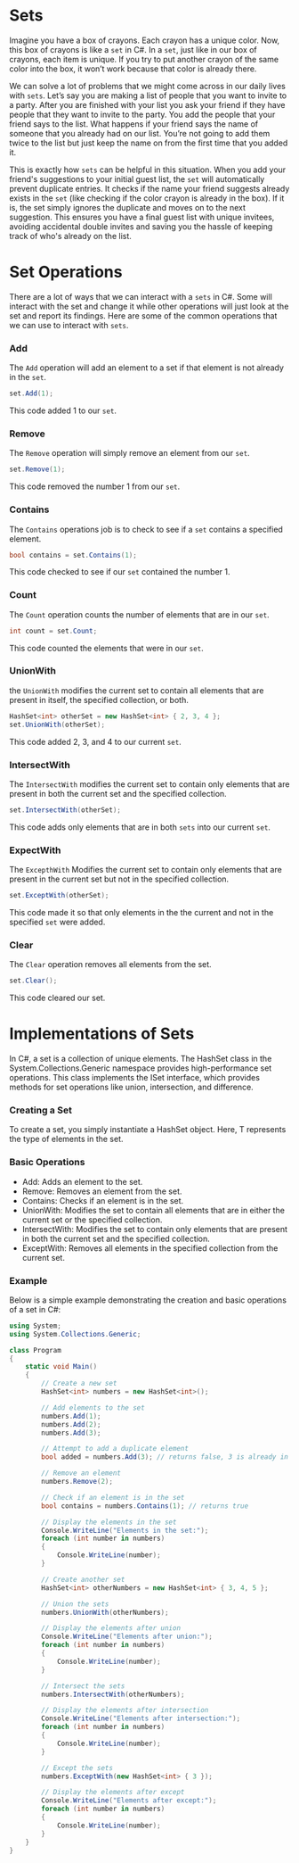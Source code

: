 # Sets

Imagine you have a box of crayons. Each crayon has a unique color. Now, this box of crayons is like a `set` in C#. In a `set`, just like in our box of crayons, each item is unique. If you try to put another crayon of the same color into the box, it won’t work because that color is already there.  

We can solve a lot of problems that we might come across in our daily lives with `sets`. Let’s say you are making a list of people that you want to invite to a party. After you are finished with your list you ask your friend if they have people that they want to invite to the party. You add the people that your friend says to the list. What happens if your friend says the name of someone that you already had on our list. You’re not going to add them twice to the list but just keep the name on from the first time that you added it.
 
This is exactly how `sets` can be helpful in this situation. When you add your friend's suggestions to your initial guest list, the `set` will automatically prevent duplicate entries. It checks if the name your friend suggests already exists in the `set` (like checking if the color crayon is already in the box). If it is, the set simply ignores the duplicate and moves on to the next suggestion. This ensures you have a final guest list with unique invitees, avoiding accidental double invites and saving you the hassle of keeping track of who's already on the list. 


# Set Operations

There are a lot of ways that we can interact with a `sets` in C#. Some will interact with the set and change it while other operations will just look at the set and report its findings.
Here are some of the common operations that we can use to interact with `sets`.

### Add
The `Add` operation will add an element to a set if that element is not already in the `set`.
``` csharp
set.Add(1);
```
This code added 1 to our `set`.

### Remove
The `Remove` operation will simply remove an element from our `set`.
``` csharp
set.Remove(1);
```
This code removed the number 1 from our `set`.

### Contains
The `Contains` operations job is to check to see if a `set` contains a specified element.
``` csharp
bool contains = set.Contains(1);
```
This code checked to see if our `set` contained the number 1.

### Count
The `Count` operation counts the number of elements that are in our `set`.
``` csharp
int count = set.Count;
```
This code counted the elements that were in our `set`.

### UnionWith
the `UnionWith` modifies the current set to contain all elements that are present in itself, the specified collection, or both.
``` csharp 
HashSet<int> otherSet = new HashSet<int> { 2, 3, 4 };
set.UnionWith(otherSet);
```
This code added 2, 3, and 4 to our current `set`.

### IntersectWith
The `IntersectWith` modifies the current set to contain only elements that are present in both the current set and the specified collection.
``` csharp
set.IntersectWith(otherSet);
```
This code adds only elements that are in both `sets` into our current `set`.

### ExpectWith
The `ExcepthWith` Modifies the current set to contain only elements that are present in the current set but not in the specified collection.
```csharp
set.ExceptWith(otherSet);
```
This code made it so that only elements in the the current and not in the specified `set` were added.

### Clear
The `Clear` operation removes all elements from the set.
``` csharp
set.Clear();
```
This code cleared our set.

# Implementations of Sets

In C#, a set is a collection of unique elements. The HashSet<T> class in the System.Collections.Generic namespace provides high-performance set operations. This class implements the ISet<T> interface, which provides methods for set operations like union, intersection, and difference.

### Creating a Set
To create a set, you simply instantiate a HashSet<T> object. Here, T represents the type of elements in the set.

### Basic Operations
* Add: Adds an element to the set.
* Remove: Removes an element from the set.
* Contains: Checks if an element is in the set.
* UnionWith: Modifies the set to contain all elements that are in either the current set or the specified collection.
* IntersectWith: Modifies the set to contain only elements that are present in both the current set and the specified collection.
* ExceptWith: Removes all elements in the specified collection from the current set.
### Example
Below is a simple example demonstrating the creation and basic operations of a set in C#:

``` csharp
using System;
using System.Collections.Generic;

class Program
{
    static void Main()
    {
        // Create a new set
        HashSet<int> numbers = new HashSet<int>();

        // Add elements to the set
        numbers.Add(1);
        numbers.Add(2);
        numbers.Add(3);

        // Attempt to add a duplicate element
        bool added = numbers.Add(3); // returns false, 3 is already in the set

        // Remove an element
        numbers.Remove(2);

        // Check if an element is in the set
        bool contains = numbers.Contains(1); // returns true

        // Display the elements in the set
        Console.WriteLine("Elements in the set:");
        foreach (int number in numbers)
        {
            Console.WriteLine(number);
        }

        // Create another set
        HashSet<int> otherNumbers = new HashSet<int> { 3, 4, 5 };

        // Union the sets
        numbers.UnionWith(otherNumbers);

        // Display the elements after union
        Console.WriteLine("Elements after union:");
        foreach (int number in numbers)
        {
            Console.WriteLine(number);
        }

        // Intersect the sets
        numbers.IntersectWith(otherNumbers);

        // Display the elements after intersection
        Console.WriteLine("Elements after intersection:");
        foreach (int number in numbers)
        {
            Console.WriteLine(number);
        }

        // Except the sets
        numbers.ExceptWith(new HashSet<int> { 3 });

        // Display the elements after except
        Console.WriteLine("Elements after except:");
        foreach (int number in numbers)
        {
            Console.WriteLine(number);
        }
    }
}
```